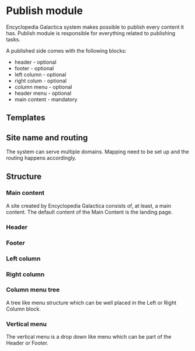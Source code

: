 # Publish module

Encyclopedia Galactica system makes possible to publish every content it has.
Publish module is responsible for everything related to publishing tasks.

A published side comes with the following blocks:

- header - optional
- footer - optional
- left column - optional
- right colum - optional
- column menu - optional
- header menu - optional
- main content - mandatory

## Templates

## Site name and routing

The system can serve multiple domains.
Mapping need to be set up and the routing happens accordingly.

## Structure

### Main content

A site created by Encyclopedia Galactica consists of, at least, a main content.
The default content of the Main Content is the landing page.

### Header

### Footer

### Left column

### Right column

### Column menu tree

A tree like menu structure which can be well placed in the Left or Right Column block.

### Vertical menu

The vertical menu is a drop down like menu which can be part of the Header or Footer.



